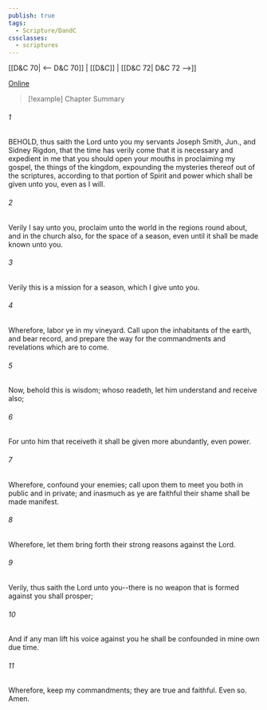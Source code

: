 ```yaml
---
publish: true
tags:
  - Scripture/DandC
cssclasses:
  - scriptures
---
```

[[D&C 70| <-- D&C 70]] | [[D&C]] | [[D&C 72| D&C 72 -->]]

[Online](https://churchofjesuschrist.org/study/scriptures/dc-testament/dc/71?lang=eng)

>[!example] Chapter Summary
>
###### 1
BEHOLD, thus saith the Lord unto you my servants Joseph Smith, Jun., and Sidney Rigdon, that the time has verily come that it is necessary and expedient in me that you should open your mouths in proclaiming my gospel, the things of the kingdom, expounding the mysteries thereof out of the scriptures, according to that portion of Spirit and power which shall be given unto you, even as I will.
###### 2
Verily I say unto you, proclaim unto the world in the regions round about, and in the church also, for the space of a season, even until it shall be made known unto you.
###### 3
Verily this is a mission for a season, which I give unto you.
###### 4
Wherefore, labor ye in my vineyard. Call upon the inhabitants of the earth, and bear record, and prepare the way for the commandments and revelations which are to come.
###### 5
Now, behold this is wisdom; whoso readeth, let him understand and receive also;
###### 6
For unto him that receiveth it shall be given more abundantly, even power.
###### 7
Wherefore, confound your enemies; call upon them to meet you both in public and in private; and inasmuch as ye are faithful their shame shall be made manifest.
###### 8
Wherefore, let them bring forth their strong reasons against the Lord.
###### 9
Verily, thus saith the Lord unto you--there is no weapon that is formed against you shall prosper;
###### 10
And if any man lift his voice against you he shall be confounded in mine own due time.
###### 11
Wherefore, keep my commandments; they are true and faithful. Even so. Amen.




